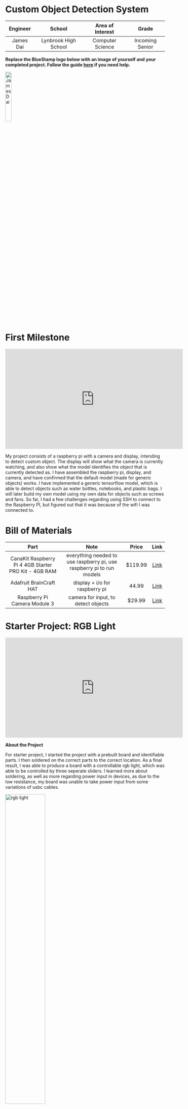# Custom Object Detection System



| **Engineer** | **School** | **Area of Interest** | **Grade** |
|:--:|:--:|:--:|:--:|
| James Dai | Lynbrook High School | Computer Science | Incoming Senior

**Replace the BlueStamp logo below with an image of yourself and your completed project. Follow the guide [here](https://tomcam.github.io/least-github-pages/adding-images-github-pages-site.html) if you need help.**

<img src="JamesD.png" width="20%" alt="James Dai">
  
<!---# Final Milestone

**Don't forget to replace the text below with the embedding for your milestone video. Go to Youtube, click Share -> Embed, and copy and paste the code to replace what's below.**

<iframe width="560" height="315" src="https://youtu.be/gTf-hnk4Yms" title="YouTube video player" frameborder="0" allow="accelerometer; autoplay; clipboard-write; encrypted-media; gyroscope; picture-in-picture; web-share" allowfullscreen></iframe>

For your final milestone, explain the outcome of your project. Key details to include are:
- What you've accomplished since your previous milestone
- What your biggest challenges and triumphs were at BSE
- A summary of key topics you learned about
- What you hope to learn in the future after everything you've learned at BSE



# Second Milestone

**Don't forget to replace the text below with the embedding for your milestone video. Go to Youtube, click Share -> Embed, and copy and paste the code to replace what's below.**

<iframe width="560" height="315" src="https://www.youtube.com/embed/y3VAmNlER5Y" title="YouTube video player" frameborder="0" allow="accelerometer; autoplay; clipboard-write; encrypted-media; gyroscope; picture-in-picture; web-share" allowfullscreen></iframe>

For your second milestone, explain what you've worked on since your previous milestone. You can highlight:
- Technical details of what you've accomplished and how they contribute to the final goal
- What has been surprising about the project so far
- Previous challenges you faced that you overcame
- What needs to be completed before your final milestone  -->

# First Milestone


<iframe width="560" height="315" src="https://www.youtube.com/embed/ByPvWhVvbA4?si=cmk9u-pumLP6hcHj" title="YouTube video player" frameborder="0" allow="accelerometer; autoplay; clipboard-write; encrypted-media; gyroscope; picture-in-picture; web-share" referrerpolicy="strict-origin-when-cross-origin" allowfullscreen></iframe>

My project consists of a raspberry pi with a camera and display, intending to detect custom object. The display will show what the camera is currently watching, and also show what the model identifies the object that is currently detected as. I have assembled the raspberry pi, display, and camera, and have confirmed that the default model (made for generic objects) works. 
I have implemented a generic tensorflow model, which is able to detect objects such as water bottles, notebooks, and plastic bags. I will later build my own model using my own data for objects such as screws and fans. So far, I had a few challenges regarding using SSH to connect to the Raspberry PI, but figured out that it was because of the wifi I was connected to. 

<!---# Schematics 
Here's where you'll put images of your schematics. [Tinkercad](https://www.tinkercad.com/blog/official-guide-to-tinkercad-circuits) and [Fritzing](https://fritzing.org/learning/) are both great resoruces to create professional schematic diagrams, though BSE recommends Tinkercad becuase it can be done easily and for free in the browser. 

# Code
Here's where you'll put your code. The syntax below places it into a block of code. Follow the guide [here]([url](https://www.markdownguide.org/extended-syntax/)) to learn how to customize it to your project needs. 

```c++
void setup() {
  // put your setup code here, to run once:
  Serial.begin(9600);
  Serial.println("Hello World!");
}

void loop() {
  // put your main code here, to run repeatedly:

}
```-->

# Bill of Materials

| **Part** | **Note** | **Price** | **Link** |
|:--:|:--:|:--:|:--:|
| CanaKit Raspberry Pi 4 4GB Starter PRO Kit - 4GB RAM | everything needed to use raspberry pi, use raspberry pi to run models | $119.99 | <a href="https://www.amazon.com/CanaKit-Raspberry-4GB-Starter-Kit/dp/B07V5JTMV9"> Link </a> |
| Adafruit BrainCraft HAT | display + i/o for raspberry pi | 44.99 | <a href="https://www.adafruit.com/product/4374"> Link </a> |
| Raspberry Pi Camera Module 3 | camera for input, to detect objects | $29.99 | <a href="https://www.adafruit.com/product/5657?src=raspberrypi"> Link </a> |

<!---# Other Resources/Examples
One of the best parts about Github is that you can view how other people set up their own work. Here are some past BSE portfolios that are awesome examples. You can view how they set up their portfolio, and you can view their index.md files to understand how they implemented different portfolio components.
- [Example 1](https://trashytuber.github.io/YimingJiaBlueStamp/)
- [Example 2](https://sviatil0.github.io/Sviatoslav_BSE/)
- [Example 3](https://arneshkumar.github.io/arneshbluestamp/)-->

# Starter Project: RGB Light

<iframe width="560" height="315" src="https://www.youtube.com/embed/gTf-hnk4Yms?si=FRcMYHCrxDVDNE7l" title="YouTube video player" frameborder="0" allow="accelerometer; autoplay; clipboard-write; encrypted-media; gyroscope; picture-in-picture; web-share" referrerpolicy="strict-origin-when-cross-origin" allowfullscreen></iframe>

**About the Project**

For starter project, I started the project with a prebuilt board and identifiable parts. I then soldered on the correct parts to the correct location. As a final result, I was able to produce a board with a controllable rgb light, which was able to be controlled by three seperate sliders. I learned more about soldering, as well as more regarding power input in devices, as due to the low resistance, my board was unable to take power input from some variations of usbc cables. 

<img src="images.jpg" width="50%" alt="rgb light">

**Materials List**

PCB, LED
total cost: 7.99 (Linked <a href="https://www.adafruit.com/product/5657?src=raspberrypi">Here</a>)

<img src="parts.jpg" width="50%" alt="rgb light">

